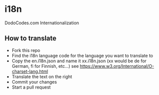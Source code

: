 # i18n
DodoCodes.com Internationalization


## How to translate
- Fork this repo
- Find the i18n language code for the language you want to translate to
- Copy the en.i18n.json and name it xx.i18n.json (xx would be de for German, fi for Finnish, etc...) see https://www.w3.org/International/O-charset-lang.html
- Translate the text on the right
- Commit your changes
- Start a pull request
